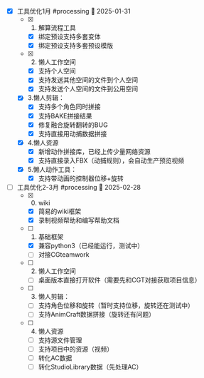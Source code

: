 - [x] 工具优化1月 #processing 📅 2025-01-31
	- [x] 1. 解算流程工具
		- [x] 绑定预设支持多套变体
		- [x] 绑定预设支持多套预设模版
	- [x] 2. 懒人工作空间
		- [x] 支持个人空间
		- [x] 支持发送其他空间的文件到个人空间
		- [x] 支持发送个人空间的文件到公用空间
	- [x] 3.懒人剪辑：
		- [x] 支持多个角色同时拼接
		- [x] 支持BAKE拼接结果
		- [x] 修复融合旋转翻转的BUG
		- [x] 支持直接用动捕数据拼接
	- [x] 4.懒人资源
		- [x] 新增动作拼接库，已经上传少量网络资源
		- [x] 支持直接录入FBX（动捕规则），会自动生产预览视频
	- [x] 5.懒人动作工具：
		- [x] 支持带动画的控制器位移+旋转

- [ ] 工具优化2-3月 #processing 📅 2025-02-28
	- [x] 0. wiki
		- [x] 简易的wiki框架
		- [x] 录制视频帮助和编写帮助文档
	- [ ] 1. 基础框架
		- [x] 兼容python3（已经能运行，测试中）
		- [ ] 对接CGteamwork
	- [ ] 2. 懒人工作空间
		- [ ] 桌面版本直接打开软件（需要先和CGT对接获取项目信息）
	- [ ] 3. 懒人剪辑：
		- [ ] 支持角色位移和旋转（暂时支持位移，旋转还在测试中）
		- [ ] 支持AnimCraft数据拼接（旋转还有问题）
	- [ ] 4. 懒人资源
		- [ ] 支持源文件管理
		- [ ] 支持项目中的资源（视频）
		- [ ] 转化AC数据
		- [ ] 转化StudioLibrary数据（先处理AC）